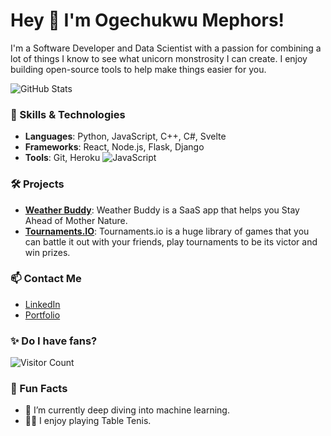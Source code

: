 # Hey 👋 I'm Ogechukwu Mephors!

I'm a Software Developer and Data Scientist with a passion for combining a lot of things I know to see what unicorn monstrosity I can create. I enjoy building open-source tools to help make things easier for you.

![GitHub Stats](https://github-readme-stats.vercel.app/api?username=codedcontent&show_icons=true&theme=radical)

### 🔧 Skills & Technologies
- **Languages**: Python, JavaScript, C++, C#, Svelte
- **Frameworks**: React, Node.js, Flask, Django
- **Tools**: Git, Heroku
![JavaScript](https://img.shields.io/badge/JavaScript-F7DF1E?logo=javascript&logoColor=black&style=for-the-badge)


### 🛠 Projects
- **[Weather Buddy]([URL](https://ogemeph.vercel.app/))**: Weather Buddy is a SaaS app that helps you Stay Ahead of Mother Nature.
- **[Tournaments.IO]([URL](https://ogemeph.vercel.app/))**: Tournaments.io is a huge library of games that you can battle it out with your friends, play tournaments to be its victor and win prizes.

### 📫 Contact Me
- [LinkedIn](https://www.linkedin.com/in/ogemeph)
- [Portfolio](https://ogemeph.vercel.app)

### ✨ Do I have fans?
![Visitor Count](https://visitor-badge.laobi.icu/badge?page_id=codedcontent)


### 🎉 Fun Facts
- 🌱 I’m currently deep diving into machine learning.
- 🧗‍♂️ I enjoy playing Table Tenis.






<!--
**codedcontent/codedcontent** is a ✨ _special_ ✨ repository because its `README.md` (this file) appears on your GitHub profile.

Here are some ideas to get you started:

- 🔭 I’m currently working on ...
- 🌱 I’m currently learning ...
- 👯 I’m looking to collaborate on ...
- 🤔 I’m looking for help with ...
- 💬 Ask me about ...
- 📫 How to reach me: ...
- 😄 Pronouns: ...
- ⚡ Fun fact: ...
-->
